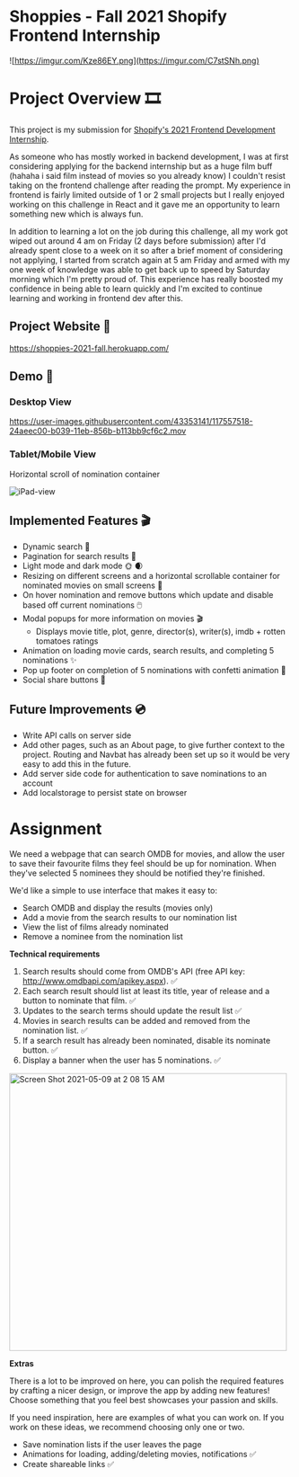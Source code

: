 # Shoppies - Fall 2021 Shopify Frontend Internship

![https://imgur.com/Kze86EY.png](https://imgur.com/C7stSNh.png)

# Project Overview 🎞️

This project is my submission for [Shopify's 2021 Frontend Development Internship](https://docs.google.com/document/d/1SdR9rQpocsH5rPTOcxr9noqHRld5NJlylKO9Hf94U8U/edit#heading=h.py0wnvufbhj3).

As someone who has mostly worked in backend development, I was at first considering applying for the backend internship but as a huge film buff (hahaha i said film instead of movies so you already know) I couldn't resist taking on the frontend challenge after reading the prompt. My experience in frontend is fairly limited outside of 1 or 2 small projects but I really enjoyed working on this challenge in React and it gave me an opportunity to learn something new which is always fun. 

In addition to learning a lot on the job during this challenge, all my work got wiped out around 4 am on Friday (2 days before submission) after I'd already spent close to a week on it so after a brief moment of considering not applying, I started from scratch again at 5 am Friday and armed with my one week of knowledge was able to get back up to speed by Saturday morning which I'm pretty proud of. This experience has really boosted my confidence in being able to learn quickly and I'm excited to continue learning and working in frontend dev after this.

## Project Website 🍿
https://shoppies-2021-fall.herokuapp.com/

## Demo 🎥

### Desktop View
https://user-images.githubusercontent.com/43353141/117557518-24aeec00-b039-11eb-856b-b113bb9cf6c2.mov



### Tablet/Mobile View
Horizontal scroll of nomination container

![iPad-view](https://user-images.githubusercontent.com/43353141/117564542-234de580-b072-11eb-8b41-f7192665ab3f.gif)



## Implemented Features 🎬
- Dynamic search 🔎
- Pagination for search results 📄
- Light mode and dark mode 🌞 🌒
- Resizing on different screens and a horizontal scrollable container for nominated movies on small screens 📱
- On hover nomination and remove buttons which update and disable based off current nominations 🖱️
- Modal popups for more information on movies 🎬
  - Displays movie title, plot, genre, director(s), writer(s), imdb + rotten tomatoes ratings
- Animation on loading movie cards, search results, and completing 5 nominations ✨
- Pop up footer on completion of 5 nominations with confetti animation 🎉
- Social share buttons 🤝


## Future Improvements 💿
- Write API calls on server side
- Add other pages, such as an About page, to give further context to the project. Routing and Navbat has already been set up so it would be very easy to add this in the future.
- Add server side code for authentication to save nominations to an account
- Add localstorage to persist state on browser

# Assignment
We need a webpage that can search OMDB for movies, and allow the user to save their favourite films they feel should be up for nomination. When they've selected 5 nominees they should be notified they're finished.

We'd like a simple to use interface that makes it easy to:
- Search OMDB and display the results (movies only)
- Add a movie from the search results to our nomination list
- View the list of films already nominated
- Remove a nominee from the nomination list

**Technical requirements**
1. Search results should come from OMDB's API (free API key: http://www.omdbapi.com/apikey.aspx). ✅
2. Each search result should list at least its title, year of release and a button to nominate that film. ✅
3. Updates to the search terms should update the result list ✅
4. Movies in search results can be added and removed from the nomination list. ✅
5. If a search result has already been nominated, disable its nominate button. ✅
6. Display a banner when the user has 5 nominations. ✅


<img width="494" alt="Screen Shot 2021-05-09 at 2 08 15 AM" src="https://user-images.githubusercontent.com/43353141/117563434-72444c80-b06b-11eb-914a-3e83b7fc2a95.png">

**Extras**

There is a lot to be improved on here, you can polish the required features by crafting a nicer design, or improve the app by adding new features! Choose something that you feel best showcases your passion and skills.

If you need inspiration, here are examples of what you can work on. If you work on these ideas, we recommend choosing only one or two.

- Save nomination lists if the user leaves the page
- Animations for loading, adding/deleting movies, notifications ✅
- Create shareable links ✅
